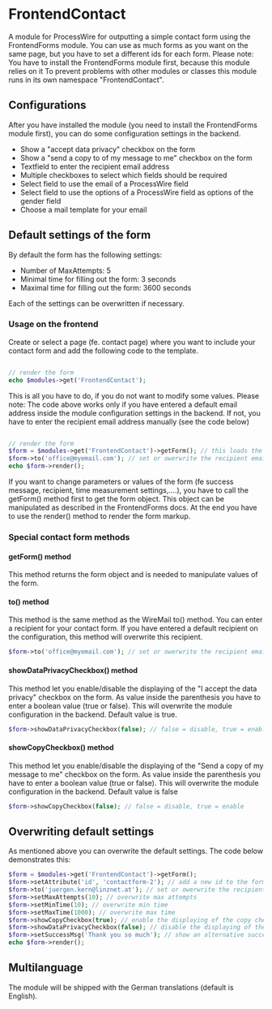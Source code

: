 # FrontendContact
A module for ProcessWire for outputting a simple contact form using the FrontendForms module.
You can use as much forms as you want on the same page, but you have to set a different ids for each form.
Please note: You have to install the FrontendForms module first, because this module relies on it
To prevent problems with other modules or classes this module runs in its own namespace "FrontendContact".

## Configurations
After you have installed the module (you need to install the FrontendForms module first), you can do some configuration settings in the backend.

* Show a "accept data privacy" checkbox on the form
* Show a "send a copy to of my message to me" checkbox on the form
* Textfield to enter the recipient email address
* Multiple checkboxes to select which fields should be required
* Select field to use the email of a ProcessWire field
* Select field to use the options of a ProcessWire field as options of the gender field
* Choose a mail template for your email

## Default settings of the form
By default the form has the following settings:

* Number of MaxAttempts: 5
* Minimal time for filling out the form: 3 seconds
* Maximal time for filling out the form: 3600 seconds

Each of the settings can be overwritten if necessary.

### Usage on the frontend

Create or select a page (fe. contact page) where you want to include your contact form and add the following code to the template.

```php

// render the form
echo $modules->get('FrontendContact');

```

This is all you have to do, if you do not want to modify some values.
Please note: The code above works only if you have entered a default email address inside the module configuration settings in the backend.
If not, you have to enter the recipient email address manually (see the code below)

```php

// render the form
$form = $modules->get('FrontendContact')->getForm(); // this loads the form object for further manipulation
$form->to('office@myemail.com'); // set or owerwrite the recipient email address
echo $form->render();
```

If you want to change parameters or values of the form (fe success message, recipient, time measurement settings,....), you have to call the getForm() method first to get the form object.
This object can be manipulated as described in the FrontendForms docs.
At the end you have to use the render() method to render the form markup.

### Special contact form methods

#### getForm() method
This method returns the form object and is needed to manipulate values of the form.

#### to() method
This method is the same method as the WireMail to() method. You can enter a recipient for your contact form.
If you have entered a default recipient on the configuration, this method will overwrite this recipient.

```php
$form->to('office@myemail.com'); // set or owerwrite the recipient email address
```
#### showDataPrivacyCheckbox() method
This method let you enable/disable the displaying of the "I accept the data privacy" checkbox on the form. As value inside the parenthesis you have to enter a boolean value (true or false).
This will overwrite the module configuration in the backend.
Default value is true.

```php
$form->showDataPrivacyCheckbox(false); // false = disable, true = enable
```

#### showCopyCheckbox() method
This method let you enable/disable the displaying of the "Send a copy of my message to me" checkbox on the form. As value inside the parenthesis you have to enter a boolean value (true or false).
This will overwrite the module configuration in the backend.
Default value is false

```php
$form->showCopyCheckbox(false); // false = disable, true = enable
```

## Overwriting default settings
As mentioned above you can overwrite the default settings. The code below demonstrates this:

```php
$form = $modules->get('FrontendContact')->getForm();
$form->setAttribute('id', 'contactform-2'); // add a new id to the form -> necessary if you have 2 forms on the same page
$form->to('juergen.kern@linznet.at'); // set or owerwrite the recipient email address
$form->setMaxAttempts(10); // overwrite max attempts
$form->setMinTime(10); // overwrite min time
$form->setMaxTime(1000); // overwrite max time
$form->showCopyCheckbox(true); // enable the displaying of the copy checkbox
$form->showDataPrivacyCheckbox(false); // disable the displaying of the data privacy checkbox
$form->setSuccessMsg('Thank you so much'); // show an alternative success message.
echo $form->render();
```


## Multilanguage
The module will be shipped with the German translations (default is English).
